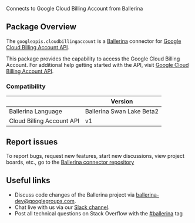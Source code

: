 Connects to Google Cloud Billing Account from Ballerina

## Package Overview
The `googleapis.cloudbillingaccount` is a [Ballerina](https://ballerina.io/) connector for [Google Cloud Billing Account API](https://cloud.google.com/billing/v1/getting-started).

This package provides the capability to access the Google Cloud Billing Account. For additional help getting started with the API, visit [Google Cloud Billing Account API](https://cloud.google.com/billing/v1/getting-started).

### Compatibility
|                           | Version                   |
|---------------------------|---------------------------|
| Ballerina Language        | Ballerina Swan Lake Beta2 |
| Cloud Billing Account API | v1                        |

## Report issues
To report bugs, request new features, start new discussions, view project boards, etc., go to the [Ballerina connector repository](https://github.com/ballerina-platform/ballerinax-openapi-connectors)
## Useful links
- Discuss code changes of the Ballerina project via [ballerina-dev@googlegroups.com](mailto:ballerina-dev@googlegroups.com).
- Chat live with us via our [Slack channel](https://ballerina.io/community/slack/).
- Post all technical questions on Stack Overflow with the [#ballerina](https://stackoverflow.com/questions/tagged/ballerina) tag